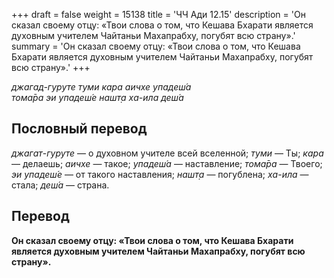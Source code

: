 +++
draft = false
weight = 15138
title = 'ЧЧ Ади 12.15'
description = 'Он сказал своему отцу: «Твои слова о том, что Кешава Бхарати является духовным учителем Чайтаньи Махапрабху, погубят всю страну».'
summary = 'Он сказал своему отцу: «Твои слова о том, что Кешава Бхарати является духовным учителем Чайтаньи Махапрабху, погубят всю страну».'
+++

_джагад-гуруте туми кара аичхе упадеш́а  
тома̄ра эи упадеш́е нашт̣а ха-ила деш́а_

## Пословный перевод

_джагат_\-_гуруте_ — о духовном учителе всей вселенной; _туми_ — Ты; _кара_ — делаешь; _аичхе_ — такое; _упадеш́а_ — наставление; _тома̄ра_ — Твоего; _эи_ _упадеш́е_ — от такого наставления; _нашт̣а_ — погублена; _ха_\-_ила_ — стала; _деш́а_ — страна.

## Перевод

**Он сказал своему отцу: «Твои слова о том, что Кешава Бхарати является духовным учителем Чайтаньи Махапрабху, погубят всю страну».**
